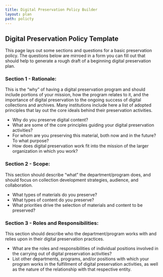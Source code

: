 ```yaml
---
title: Digital Preservation Policy Builder
layout: plan
path: policty
---
```


## Digital Preservation Policy Template

This page lays out some sections and questions for a basic preservation policy. The questions below are mirroed in a form you can fill out that should help to generate a rough draft of a beginning digital preservation plan. 

### Section 1 - Rationale:

This is the “why” of having a digital preservation program and should include portions of your mission, how the program relates to it, and the importance of digital preservation to the ongoing success of digital collections and archives. Many institutions include here a list of adopted principles that lay out the core ideals behind their preservation activities.

- Why do you preserve digital content?  
- What are some of the core principles guiding your digital preservation activities?
- For whom are you preserving this material, both now and in the future? To what purpose?
- How does digital preservation work fit into the mission of the larger organization in which you work?

### Section 2 - Scope:

This section should describe “what” the department/program does, and should focus on collection development strategies, audience, and collaboration.

- What types of materials do you preserve? 
- What types of content do you preserve? 
- What priorities drive the selection of materials and content to be preserved?

### Section 3 - Roles and Responsibilities:

This section should describe who the department/program works with and relies upon in their digital preservation practices.

- What are the roles and responsibilities of individual positions involved in the carrying out of digital preservation activities?
- List other departments, programs, and/or positions with which your program works in the fulfillment of digital preservation activities, as well as the nature of the relationship with that respective entity. 

